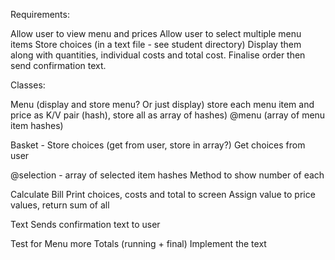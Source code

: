 Requirements:

Allow user to view menu and prices
Allow user to select multiple menu items
Store choices (in a text file - see student directory)
Display them along with quantities, individual costs and total cost.
Finalise order then send confirmation text.

Classes:

Menu (display and store menu? Or just display)
store each menu item and price as K/V pair (hash), store all as array of hashes)
@menu (array of menu item hashes) 

Basket - Store choices (get from user, store in array?)
Get choices from user

@selection - array of selected item hashes
Method to show number of each

Calculate Bill
Print choices, costs and total to screen
Assign value to price values, return sum of all

Text
Sends confirmation text to user


Test for Menu more
Totals (running + final)
Implement the text

